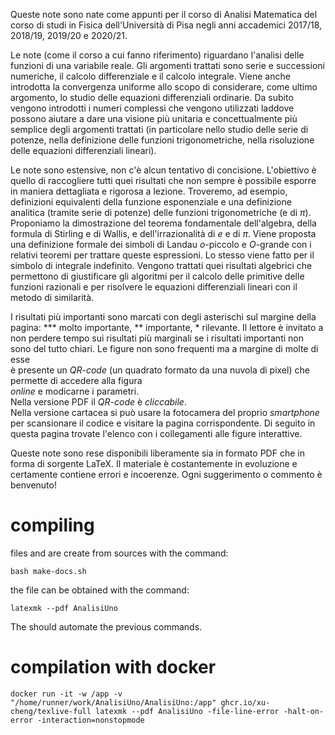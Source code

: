 
Queste note sono nate come appunti per il corso di Analisi Matematica 
del corso di studi in Fisica dell'Università 
di Pisa negli anni accademici 2017/18, 2018/19, 2019/20 e 2020/21. 
 
Le note (come il corso a cui fanno riferimento) 
riguardano l'analisi delle funzioni di una variabile 
reale. 
Gli argomenti trattati sono serie e successioni numeriche, 
il calcolo differenziale e il calcolo integrale. 
Viene anche introdotta la convergenza uniforme allo scopo di considerare, 
come ultimo argomento, lo studio delle equazioni differenziali ordinarie. 
Da subito vengono introdotti i numeri complessi che vengono utilizzati 
laddove possono aiutare a dare una visione più unitaria e concettualmente 
più semplice degli argomenti trattati (in particolare nello studio delle serie 
di potenze, nella definizione delle funzioni trigonometriche, nella risoluzione delle equazioni differenziali lineari). 

Le note sono estensive, non c'è alcun tentativo di concisione. 
L'obiettivo è quello di raccogliere tutti quei risultati che non sempre è 
possibile esporre in maniera dettagliata e rigorosa a lezione. 
Troveremo, ad esempio, 
definizioni equivalenti della funzione esponenziale e una definizione 
analitica (tramite serie di potenze) 
delle funzioni trigonometriche (e di $\pi$). 
Proponiamo la dimostrazione del teorema fondamentale dell'algebra, 
della formula di Stirling e di Wallis, 
e dell'irrazionalità di $e$ e di $\pi$. 
Viene proposta una definizione formale dei simboli di Landau 
$o$-piccolo e $O$-grande con i relativi teoremi per trattare queste espressioni. 
Lo stesso viene fatto per il simbolo di integrale indefinito. 
Vengono trattati quei risultati algebrici che permettono di 
giustificare gli algoritmi per il calcolo delle primitive 
delle funzioni razionali e per risolvere le equazioni differenziali 
lineari con il metodo di similarità. 
 
I risultati più importanti sono marcati con degli asterischi sul margine 
della pagina: *** molto importante, ** importante, * rilevante. 
Il lettore è invitato a non perdere tempo sui risultati più marginali 
se i risultati importanti non sono del tutto chiari. 
Le figure non sono frequenti ma a margine di molte di esse  
è presente un *QR-code* (un quadrato formato da una nuvola di pixel) 
che permette di accedere alla figura  
*online* e modicarne i parametri.  
Nella versione PDF il *QR-code* è *cliccabile*.  
Nella versione cartacea si può usare la fotocamera del proprio 
*smartphone* per scansionare il codice e visitare la pagina corrispondente. 
Di seguito in questa pagina trovate l'elenco 
con i collegamenti alle figure interattive. 
 
Queste note sono rese disponibili liberamente sia in formato PDF che 
in forma di sorgente 
LaTeX. 
Il materiale è costantemente in evoluzione 
e certamente contiene errori e incoerenze. Ogni suggerimento o commento è 
benvenuto! 
# compiling 

files  and  are create from sources with the command:

    bash make-docs.sh

the  file can be obtained with the command:

    latexmk --pdf AnalisiUno

The  should automate the previous commands.

# compilation with docker

    docker run -it -w /app -v "/home/runner/work/AnalisiUno/AnalisiUno:/app" ghcr.io/xu-cheng/texlive-full latexmk --pdf AnalisiUno -file-line-error -halt-on-error -interaction=nonstopmode

